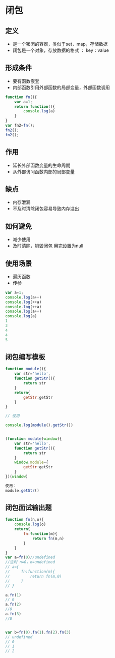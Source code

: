 # 闭包
## 定义
- 是一个密闭的容器，类似于set，map，存储数据
- 闭包是一个对象，存放数据的格式 ： key：value

## 形成条件
- 要有函数嵌套
- 内部函数引用外部函数的局部变量，外部函数调用

```js
function fn(){
    var a=1;
    return function(){
        console.log(a)
    }
}
var fn2=fn();
fn2();
fn2();
```

## 作用
- 延长外部函数变量的生命周期
- 从外部访问函数内部的局部变量

## 缺点
- 内存泄漏
- 不及时清除闭包容易导致内存溢出

## 如何避免
- 减少使用
- 及时清除，销毁闭包 用完设置为null

## 使用场景
- 遍历函数
- 传参

```js
var a=1;
console.log(a++)
console.log(++a)
console.log(++a)
console.log(a++)
console.log(a)
1
3
4
4
5
```

## 闭包编写模板
```js
function module(){
    var str='hello',
    function getStr(){
        return str
    }
    return{
        getStr:getStr
    }
}

// 使用

console.log(module().getStr())


(function module(window){
    var str='hello',
    function getStr(){
        return str
    }
    window.module={
        getStr:getStr
    }
})(window)

使用：
module.getStr()
```

## 闭包面试输出题
```js
function fn(n,o){
    console.log(o)
    return{
        fn:function(m){
            return fn(m,n)
        }
    }
}
var a=fn(0)//undefined
//这时 n=0，o=undefined
// a={
//     fn:function(m){
//         return fn(m,0)
//     }
// }

a.fn(1)
// 0
a.fn(2)
//0
a.fn(3)
//0


var b=fn(0).fn(1).fn(2).fn(3)
// undefined
// 0
// 1
// 2
```